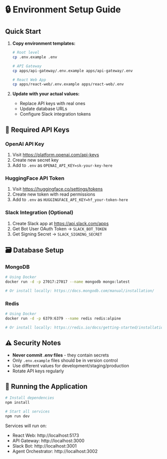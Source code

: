 # 🔒 Environment Setup Guide

## Quick Start

1. **Copy environment templates:**

   ```bash
   # Root level
   cp .env.example .env

   # API Gateway
   cp apps/api-gateway/.env.example apps/api-gateway/.env

   # React Web App
   cp apps/react-web/.env.example apps/react-web/.env
   ```

2. **Update with your actual values:**
   - Replace API keys with real ones
   - Update database URLs
   - Configure Slack integration tokens

## 🔑 Required API Keys

### OpenAI API Key

1. Visit https://platform.openai.com/api-keys
2. Create new secret key
3. Add to `.env` as `OPENAI_API_KEY=sk-your-key-here`

### HuggingFace API Token

1. Visit https://huggingface.co/settings/tokens
2. Create new token with read permissions
3. Add to `.env` as `HUGGINGFACE_API_KEY=hf_your-token-here`

### Slack Integration (Optional)

1. Create Slack app at https://api.slack.com/apps
2. Get Bot User OAuth Token → `SLACK_BOT_TOKEN`
3. Get Signing Secret → `SLACK_SIGNING_SECRET`

## 🗃️ Database Setup

### MongoDB

```bash
# Using Docker
docker run -d -p 27017:27017 --name mongodb mongo:latest

# Or install locally: https://docs.mongodb.com/manual/installation/
```

### Redis

```bash
# Using Docker
docker run -d -p 6379:6379 --name redis redis:alpine

# Or install locally: https://redis.io/docs/getting-started/installation/
```

## ⚠️ Security Notes

- **Never commit .env files** - they contain secrets
- Only `.env.example` files should be in version control
- Use different values for development/staging/production
- Rotate API keys regularly

## 🚀 Running the Application

```bash
# Install dependencies
npm install

# Start all services
npm run dev
```

Services will run on:

- React Web: http://localhost:5173
- API Gateway: http://localhost:3000
- Slack Bot: http://localhost:3001
- Agent Orchestrator: http://localhost:3002
